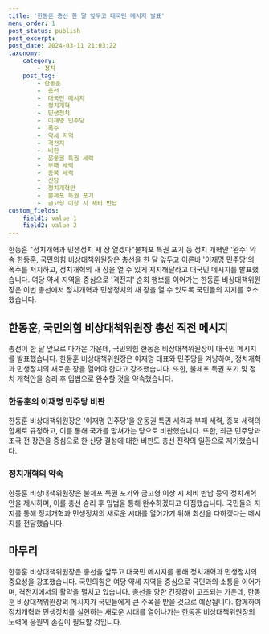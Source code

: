 ```yaml
---
title: '한동훈 총선 한 달 앞두고 대국민 메시지 발표'
menu_order: 1
post_status: publish
post_excerpt: 
post_date: 2024-03-11 21:03:22
taxonomy:
    category:
        - 정치
    post_tag:
        - 한동훈
        -  총선
        -  대국민 메시지
        -  정치개혁
        -  민생정치
        -  이재명 민주당
        -  폭주
        -  약세 지역
        -  격전지
        -  비판
        -  운동권 특권 세력
        -  부패 세력
        -  종북 세력
        -  신당
        -  정치개혁안
        -  불체포 특권 포기
        -  금고형 이상 시 세비 반납
custom_fields:
    field1: value 1
    field2: value 2
---
```


한동훈 "정치개혁과 민생정치 새 장 열겠다"불체포 특권 포기 등 정치 개혁안 '완수' 약속
한동훈, 국민의힘 비상대책위원장은 총선을 한 달 앞두고 이른바 '이재명 민주당'의 폭주를 저지하고, 정치개혁의 새 장을 열 수 있게 지지해달라고 대국민 메시지를 발표했습니다. 여당 약세 지역을 중심으로 '격전지' 순회 행보를 이어가는 한동훈 비상대책위원장은 이번 총선에서 정치개혁과 민생정치의 새 장을 열 수 있도록 국민들의 지지를 호소했습니다.
## 한동훈, 국민의힘 비상대책위원장 총선 직전 메시지
총선이 한 달 앞으로 다가온 가운데, 국민의힘 한동훈 비상대책위원장이 대국민 메시지를 발표했습니다. 한동훈 비상대책위원장은 이재명 대표와 민주당을 겨냥하여, 정치개혁과 민생정치의 새로운 장을 열어야 한다고 강조했습니다. 또한, 불체포 특권 포기 및 정치 개혁안을 승리 후 입법으로 완수할 것을 약속했습니다.
### 한동훈의 이재명 민주당 비판
한동훈 비상대책위원장은 '이재명 민주당'을 운동권 특권 세력과 부패 세력, 종북 세력의 합체로 규정하고, 이를 통해 국가를 망쳐가는 당으로 비판했습니다. 또한, 최근 민주당과 조국 전 장관을 중심으로 한 신당 결성에 대한 비판도 총선 전략의 일환으로 제기했습니다.
### 정치개혁의 약속
한동훈 비상대책위원장은 불체포 특권 포기와 금고형 이상 시 세비 반납 등의 정치개혁안을 제시하며, 이를 총선 승리 후 입법을 통해 완수하겠다고 다짐했습니다. 국민들의 지지를 통해 정치개혁과 민생정치의 새로운 시대를 열어가기 위해 최선을 다하겠다는 메시지를 전달했습니다.
## 마무리
한동훈 비상대책위원장은 총선을 앞두고 대국민 메시지를 통해 정치개혁과 민생정치의 중요성을 강조했습니다. 국민의힘은 여당 약세 지역을 중심으로 국민과의 소통을 이어가며, 격전지에서의 활약을 펼치고 있습니다. 총선을 향한 긴장감이 고조되는 가운데, 한동훈 비상대책위원장의 메시지가 국민들에게 큰 주목을 받을 것으로 예상됩니다. 함께하여 정치개혁과 민생정치를 실현하는 새로운 시대를 열어나가는 한동훈 비상대책위원장의 노력에 응원의 손길이 필요할 것입니다.
